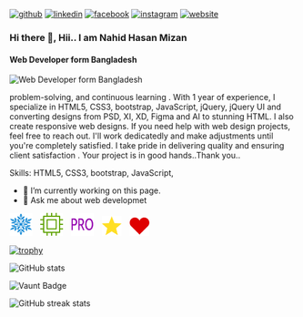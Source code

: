 


[<img src='https://cdn.jsdelivr.net/npm/simple-icons@3.0.1/icons/github.svg' alt='github' height='40'>](https://github.com/nhmizan)  [<img src='https://cdn.jsdelivr.net/npm/simple-icons@3.0.1/icons/linkedin.svg' alt='linkedin' height='40'>](https://www.linkedin.com/in/nhmizan/)  [<img src='https://cdn.jsdelivr.net/npm/simple-icons@3.0.1/icons/facebook.svg' alt='facebook' height='40'>](https://www.facebook.com/nhmizan)  [<img src='https://cdn.jsdelivr.net/npm/simple-icons@3.0.1/icons/instagram.svg' alt='instagram' height='40'>](https://www.instagram.com/nhmizan9/)  [<img src='https://cdn.jsdelivr.net/npm/simple-icons@3.0.1/icons/icloud.svg' alt='website' height='40'>](https://nh-mizan.github.io/my-website/) 

### Hi there 👋, Hii.. I am Nahid Hasan Mizan
#### Web Developer form Bangladesh
![Web Developer form Bangladesh](https://scontent.fdac135-1.fna.fbcdn.net/v/t39.30808-6/428033272_954156369405389_2989636603110124865_n.png?stp=dst-png_s960x960&_nc_cat=111&ccb=1-7&_nc_sid=cc71e4&_nc_eui2=AeHca3dpZ6PV4WZESN9ahoXiKKJZQCHSkgsoollAIdKSC3VOftESBg3g-oq4s3wgUT6EZ1rda0LkOFsyKHn-tLp8&_nc_ohc=xnmxaL8ZELgQ7kNvgExt15s&_nc_ht=scontent.fdac135-1.fna&oh=00_AYDJt9OmeNRHal7j3LYZL6Afw5jLoZNom7OzrW4ncGZI6A&oe=66957006)

problem-solving, and continuous learning . With 1 year of experience, I specialize in HTML5, CSS3, bootstrap, JavaScript, jQuery, jQuery UI and converting designs from PSD, XI, XD, Figma and AI to stunning HTML. I also create responsive web designs. If you need help with web design projects, feel free to reach out. I'll work dedicatedly and make adjustments until you're completely satisfied. I take pride in delivering quality and ensuring client satisfaction . Your project is in good hands..Thank you..


Skills: HTML5, CSS3, bootstrap, JavaScript, 

- 🔭 I’m currently working on this page. 
- 💬 Ask me about web developmet 

<a href='https://archiveprogram.github.com/'><img src='https://raw.githubusercontent.com/acervenky/animated-github-badges/master/assets/acbadge.gif' width='40' height='40'></a> <a href='https://docs.github.com/en/developers'><img src='https://raw.githubusercontent.com/acervenky/animated-github-badges/master/assets/devbadge.gif' width='40' height='40'></a> <a href='https://github.com/pricing'><img src='https://raw.githubusercontent.com/acervenky/animated-github-badges/master/assets/pro.gif' width='40' height='40'></a> <a href='https://stars.github.com/'><img src='https://raw.githubusercontent.com/acervenky/animated-github-badges/master/assets/starbadge.gif' width='35' height='35'></a> <a href='https://docs.github.com/en/github/supporting-the-open-source-community-with-github-sponsors'><img src='https://raw.githubusercontent.com/acervenky/animated-github-badges/master/assets/sponsorbadge.gif' width='35' height='35'></a> 

[![trophy](https://github-profile-trophy.vercel.app/?username=nhmizan)](https://github.com/ryo-ma/github-profile-trophy)

![GitHub stats](https://github-readme-stats.vercel.app/api?username=nhmizan&show_icons=true&count_private=true)  

![Vaunt Badge](https://api.vaunt.dev/v1/github/entities/nhmizan/contributions?format=svg&private=true)  

![GitHub streak stats](https://streak-stats.demolab.com/?user=nhmizan)  


